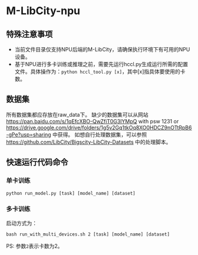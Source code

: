 # M-LibCity-npu
## 特殊注意事项
*   当前文件目录仅支持NPU后端的M-LibCity，请确保执行环境下有可用的NPU设备。
*   基于NPU进行多卡训练或推理之前，需要先运行hccl.py生成运行所需的配置文件。具体操作为：```python hccl_tool.py [x]```，其中[x]指具体要使用的卡数。

## 数据集
所有数据集都应存放在raw_data下。
缺少的数据集可以从网站 https://pan.baidu.com/s/1qEfcXBO-QwZfiT0G3IYMpQ with psw 1231 or https://drive.google.com/drive/folders/1g5v2Gq1tkOq8XO0HDCZ9nOTtRpB6-gPe?usp=sharing 中获得。
如想自行处理数据集，可以参照 https://github.com/LibCity/Bigscity-LibCity-Datasets 中的处理脚本。

## 快速运行代码命令
### 单卡训练
```
python run_model.py [task] [model_name] [dataset]
```

### 多卡训练
启动方式为：
```
bash run_with_multi_devices.sh 2 [task] [model_name] [dataset]
```
PS: 参数`2`表示卡数为2。

